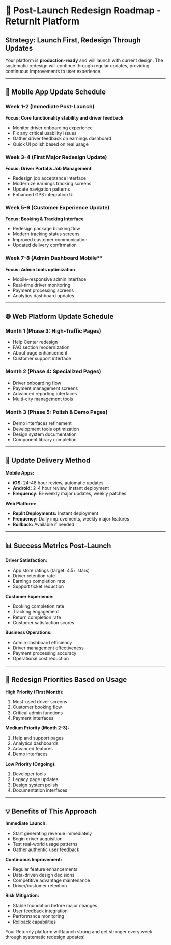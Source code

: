 # 🎨 Post-Launch Redesign Roadmap - ReturnIt Platform

## Strategy: Launch First, Redesign Through Updates

Your platform is **production-ready** and will launch with current design. The systematic redesign will continue through regular updates, providing continuous improvements to user experience.

---

## 📱 Mobile App Update Schedule

### Week 1-2 (Immediate Post-Launch)
**Focus: Core functionality stability and driver feedback**
- Monitor driver onboarding experience
- Fix any critical usability issues
- Gather driver feedback on earnings dashboard
- Quick UI polish based on real usage

### Week 3-4 (First Major Redesign Update)
**Focus: Driver Portal & Job Management**
- Redesign job acceptance interface
- Modernize earnings tracking screens
- Update navigation patterns
- Enhanced GPS integration UI

### Week 5-6 (Customer Experience Update)
**Focus: Booking & Tracking Interface**
- Redesign package booking flow
- Modern tracking status screens
- Improved customer communication
- Updated delivery confirmation

### Week 7-8 (Admin Dashboard Mobile**
**Focus: Admin tools optimization**
- Mobile-responsive admin interface
- Real-time driver monitoring
- Payment processing screens
- Analytics dashboard updates

---

## 🌐 Web Platform Update Schedule

### Month 1 (Phase 3: High-Traffic Pages)
- Help Center redesign
- FAQ section modernization  
- About page enhancement
- Customer support interface

### Month 2 (Phase 4: Specialized Pages)
- Driver onboarding flow
- Payment management screens
- Advanced reporting interfaces
- Multi-city management tools

### Month 3 (Phase 5: Polish & Demo Pages)
- Demo interfaces refinement
- Development tools optimization
- Design system documentation
- Component library completion

---

## 🚀 Update Delivery Method

**Mobile Apps:**
- **iOS:** 24-48 hour review, automatic updates
- **Android:** 2-4 hour review, instant deployment
- **Frequency:** Bi-weekly major updates, weekly patches

**Web Platform:**
- **Replit Deployments:** Instant deployment
- **Frequency:** Daily improvements, weekly major features
- **Rollback:** Available if needed

---

## 📊 Success Metrics Post-Launch

**Driver Satisfaction:**
- App store ratings (target: 4.5+ stars)
- Driver retention rate
- Earnings completion rate
- Support ticket reduction

**Customer Experience:**
- Booking completion rate
- Tracking engagement
- Return completion rate
- Customer satisfaction scores

**Business Operations:**
- Admin dashboard efficiency
- Driver management effectiveness
- Payment processing accuracy
- Operational cost reduction

---

## 🎯 Redesign Priorities Based on Usage

**High Priority (First Month):**
1. Most-used driver screens
2. Customer booking flow
3. Critical admin functions
4. Payment interfaces

**Medium Priority (Month 2-3):**
1. Help and support pages
2. Analytics dashboards
3. Advanced features
4. Demo interfaces

**Low Priority (Ongoing):**
1. Developer tools
2. Legacy page updates
3. Design system polish
4. Documentation interfaces

---

## 💡 Benefits of This Approach

**Immediate Launch:**
- Start generating revenue immediately
- Begin driver acquisition
- Test real-world usage patterns
- Gather authentic user feedback

**Continuous Improvement:**
- Regular feature enhancements
- Data-driven design decisions
- Competitive advantage maintenance
- Driver/customer retention

**Risk Mitigation:**
- Stable foundation before major changes
- User feedback integration
- Performance monitoring
- Rollback capabilities

Your Returnly platform will launch strong and get stronger every week through systematic redesign updates!